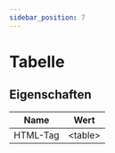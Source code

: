```yaml
---
sidebar_position: 7
---
```


# Tabelle

## Eigenschaften
| Name | Wert |
|-----|----|
| HTML-Tag | &#60;table&#62; |
